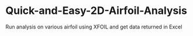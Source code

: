 # Quick-and-Easy-2D-Airfoil-Analysis
 Run analysis on various airfoil using XFOIL and get data returned in Excel
